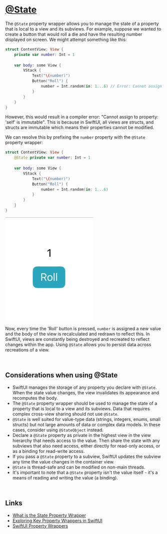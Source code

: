 # [@State](https://developer.apple.com/documentation/swiftui/state)

The `@State` property wrapper allows you to manage the state of a property that is local to a view and its subviews. For example, suppose we wanted to create a button that would roll a die and have the resulting number displayed on screen. We might attempt something like this:

```swift
struct ContentView: View {
    private var number: Int = 1

    var body: some View {
        VStack {
            Text("\(number)")
            Button("Roll") {
                number = Int.random(in: 1...6) // Error: Cannot assign to property: 'self' is immutable
            }
        }
    }
}
```

However, this would result in a compiler error: "Cannot assign to property: 'self' is immutable". This is because in SwiftUI, all views are structs, and structs are immutable which means their properties cannot be modified.

We can resolve this by prefixing the `number` property with the `@State` property wrapper:

```swift
struct ContentView: View {
    @State private var number: Int = 1

    var body: some View {
        VStack {
            Text("\(number)")
            Button("Roll") {
                number = Int.random(in: 1...6)
            }
        }
    }
}
```

![](images/1.gif)

Now, every time the 'Roll' button is pressed, `number` is assigned a new value and the body of the view is recalculated and redrawn to reflect this. In SwiftUI, views are constantly being destroyed and recreated to reflect changes within the app. Using `@State` allows you to persist data across recreations of a view.

<br/>


## Considerations when using @State

- SwiftUI manages the storage of any property you declare with `@State`. When the state value changes, the view invalidates its appearance and recomputes the body.
- The `@State` property wrapper should be used to manage the state of a property that is local to a view and its subviews. Data that requires complex cross-view sharing should not use `@State`.
- `@State` is well suited for value-type data (strings, integers, enums, small structs) but not large amounts of data or complex data models. In these cases, consider using `@StateObject` instead.
- Declare a `@State` property as private in the highest view in the view hierarchy that needs access to the value. Then share the state with any subviews that also need access, either directly for read-only access, or as a binding for read-write access.
- If you pass a `@State` property to a subview, SwiftUI updates the subview any time the value changes in the container view.
- `@State` is thread-safe and can be modified on non-main threads.
- It's important to note that a `@State` property isn't the value itself - it's a means of reading and writing the value (a binding).

<br/>

## Links

- [What is the State Property Wrapper](https://www.hackingwithswift.com/quick-start/swiftui/what-is-the-state-property-wrapper)
- [Exploring Key Property Wrappers in SwiftUI](https://fatbobman.com/en/posts/exploring-key-property-wrappers-in-swiftui/)
- [SwiftUI Property Wrappers](https://swiftuipropertywrappers.com/)

